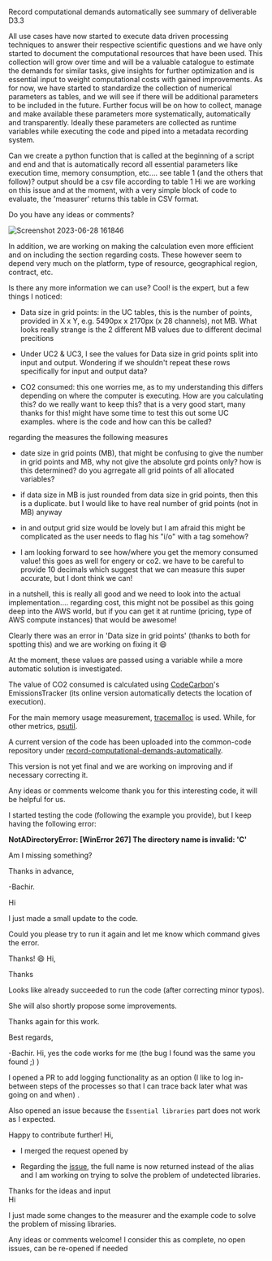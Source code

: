 Record computational demands automatically
see summary of deliverable D3.3 

All use cases have now started to execute data driven processing techniques to answer their respective scientific questions and we have only started to document the computational resources that have been used. This collection will grow over time and will be a valuable catalogue to estimate the demands for similar tasks, give insights for further optimization and is essential input to weight computational costs with gained improvements. As for now, we have started to standardize the collection of numerical parameters as tables, and we will see if there will be additional parameters to be included in the future. Further focus will be on how to collect, manage and make available these parameters more systematically, automatically and transparently. Ideally these parameters are collected as runtime variables while executing the code and piped into a metadata recording system. 

Can we create a python function that is called at the beginning of a script and end and that is automatically record all essential parameters like  execution time, memory consumption, etc.... see table 1 (and the others that follow)? output should be a csv file according to table 1
Hi we are working on this issue and at the moment, with a very simple block of code to evaluate, the 'measurer' returns this table in CSV format. 
Do you have any ideas or comments?

![Screenshot 2023-06-28 161846](https://github.com/FAIRiCUBE/FAIRiCUBE-Hub-issue-tracker/assets/122694156/b5b49f40-7f63-413d-b09b-7948371c0516)


In addition, we are working on making the calculation even more efficient and on including the section regarding costs. These however seem to depend very much on the platform, type of resource, geographical region, contract, etc. 
Is there any more information we can use?
Cool! is the expert, but a few things I noticed:
- Data size in grid points: in the UC tables, this is the number of points, provided in X x Y, e.g. 5490px x 2170px (x 28 channels), not MB. What looks really strange is the 2 different MB values due to different decimal precitions
- Under UC2 & UC3, I see the values for Data size in grid points split into input and output. Wondering if we shouldn't repeat these rows specifically for input and output data?
- CO2 consumed: this one worries me, as to my understanding this differs depending on where the computer is executing. How are you calculating this? do we really want to keep this?
that is a very good start, many thanks for this! might have some time to test this out some UC examples. where is the code and how can this be called?
regarding the measures the following measures
- date size in grid points (MB), that might be confusing to give the number in grid points and MB, why not give the absolute grd points only? how is this determined? do you agrregate all grid points of all allocated variables?
- if data size in MB is just rounded from data size in grid points, then this is a duplicate. but I would like to have real number of grid points (not in MB) anyway
- in and output grid size would be lovely but I am afraid this might be complicated as the user needs to flag his "i/o" with a tag somehow?
- I am looking forward to see how/where you get the memory consumed value! this goes as well for engery or co2. we have to be careful to provide 10 decimals which suggest that we can measure this super accurate, but I dont think we can!

in a nutshell, this is really all good and we need to look into the actual implementation.... regarding cost, this might not be possibel as this going deep into the AWS world, but if you can get it at runtime (pricing, type of AWS compute instances) that would be awesome!

Clearly there was an error in 'Data size in grid points' (thanks to both for spotting this) and we are working on fixing it :smile:
At the moment, these values are passed using a variable while a more automatic solution is investigated. 

The value of CO2 consumed is calculated using [CodeCarbon](https://mlco2.github.io/codecarbon/index.html)'s EmissionsTracker (its online version automatically detects the location of execution).
For the main memory usage measurement, [tracemalloc](https://docs.python.org/3/library/tracemalloc.html#module-tracemalloc) is used. While, for other metrics, [psutil](https://pypi.org/project/psutil/).

A current version of the code has been uploaded into the common-code repository under [record-computational-demands-automatically](https://github.com/FAIRiCUBE/common-code/tree/main/record-computational-demands-automatically).
This version is not yet final and we are working on improving and if necessary correcting it.
Any ideas or comments welcome thank you for this interesting code, it will be helpful for us.
I started testing the code (following the example you provide), but I keep having the following error:
**NotADirectoryError: [WinError 267] The directory name is invalid: 'C'**
Am I missing something? 
Thanks in advance,

-Bachir.

Hi 
I just made a small update to the code. 
Could you please try to run it again and let me know which command gives the error. 
Thanks!  :smile:
Hi,

Thanks
Looks like already succeeded to run the code (after correcting minor typos).
She will also shortly propose some improvements.
Thanks again for this work.

Best regards,
-Bachir. 
Hi, yes the code works for me (the bug I found was the same you found ;) )
I opened a PR to add logging functionality as an option (I like to log in-between steps of the processes so that I can trace back later what was going on and when) .
Also opened an issue because the `Essential libraries` part does not work as I expected.
Happy to contribute further!
Hi,
- I merged the request opened by 
- Regarding the [issue](https://github.com/FAIRiCUBE/common-code/issues/2), the full name is now returned instead of the alias and I am working on trying to solve the problem of undetected libraries.

Thanks for the ideas and input  
Hi 
I just made some changes to the measurer and the example code to solve the problem of missing libraries.
Any ideas or comments welcome!
I consider this as complete, no open issues, can be re-opened if needed